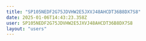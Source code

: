 ```yaml
---
title: "SP105NEDF2G75JDVHW2E5JXVJ48AHCDT36B8DX7S8"
date: 2025-01-06T14:43:23.358Z
user: SP105NEDF2G75JDVHW2E5JXVJ48AHCDT36B8DX7S8
layout: "users"
---
```

    
